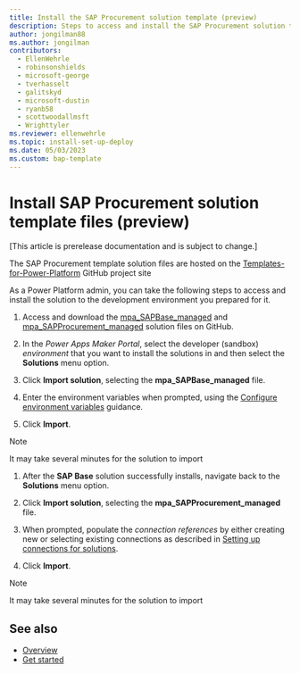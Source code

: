 ```yaml
---
title: Install the SAP Procurement solution template (preview)
description: Steps to access and install the SAP Procurement solution template.
author: jongilman88
ms.author: jongilman
contributors:
  - EllenWehrle
  - robinsonshields
  - microsoft-george
  - tverhasselt
  - galitskyd
  - microsoft-dustin
  - ryanb58
  - scottwoodallmsft
  - Wrighttyler
ms.reviewer: ellenwehrle
ms.topic: install-set-up-deploy
ms.date: 05/03/2023
ms.custom: bap-template
---
```


# Install SAP Procurement solution template files (preview)

[This article is prerelease documentation and is subject to change.]

The SAP Procurement template solution files are hosted on the [Templates-for-Power-Platform](https://aka.ms/PowerPlatformTemplateSupport) GitHub project site

As a Power Platform admin, you can take the following steps to access and install the solution to the development environment you prepared for it.

1. Access and download the [mpa_SAPBase_managed](https://aka.ms/DownloadSAPBaseSolution) and [mpa_SAPProcurement_managed](https://aka.ms/DownloadSAPProcurementSolution) solution files on GitHub.

1. In the _Power Apps Maker Portal_, select the developer (sandbox) _environment_ that you want to install the solutions in and then select the **Solutions** menu option.

1. Click **Import solution**, selecting the **mpa_SAPBase_managed** file.

1. Enter the environment variables when prompted, using the [Configure environment variables](configure-environment-variables.md) guidance.

1. Click **Import**.

> [!NOTE]
>
> It may take several minutes for the solution to import

1. After the **SAP Base** solution successfully installs, navigate back to the **Solutions** menu option.

1. Click **Import solution**, selecting the **mpa_SAPProcurement_managed** file.

1. When prompted, populate the _connection references_ by either creating new or selecting existing connections as described in [Setting up connections for solutions](set-up-connections.md).

1. Click **Import**.

> [!NOTE]
>
> It may take several minutes for the solution to import

## See also

- [Overview](../overview.md)
- [Get started](get-started.md)
